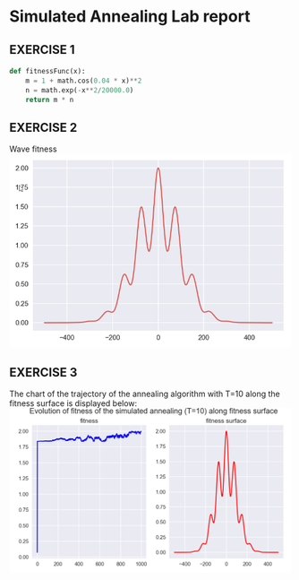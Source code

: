 # Simulated Annealing Lab report
## EXERCISE 1
```Python
def fitnessFunc(x):
    m = 1 + math.cos(0.04 * x)**2
    n = math.exp(-x**2/20000.0)
    return m * n 
```

## EXERCISE 2
Wave fitness
![Wave fitness](https://github.com/cjlise/DSTI-projects/blob/master/python_WaveFitness.png)


## EXERCISE 3
The chart of the trajectory of the annealing algorithm with T=10 along the fitness surface is displayed below:
![Annealing alogorithm](https://github.com/cjlise/DSTI-projects/blob/master/SAnnealing-Ex3.png)


